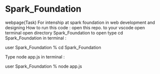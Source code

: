 # Spark_Foundation
webpage(Task) For intenship at spark foundation in web development and designing
How to run this code :
open this repo. to your vscode 
open terminal open directory Spark_Foundation to open type cd Spark_Foundation in terminal :

user Spark_Foundation  % cd Spark_Foundation

Type node app.js in terminal :


user Spark_Foundation  % node app.js


